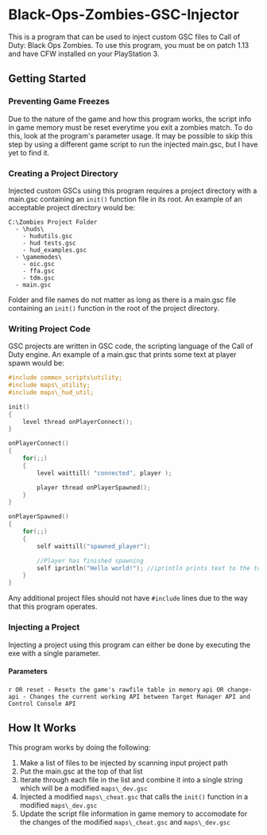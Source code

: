 # Black-Ops-Zombies-GSC-Injector
This is a program that can be used to inject custom GSC files to Call of Duty: Black Ops Zombies. To use this program, you must be on patch 1.13 and have CFW installed on your PlayStation 3.
## Getting Started
### Preventing Game Freezes
Due to the nature of the game and how this program works, the script info in game memory must be reset everytime you exit a zombies match. To do this, look at the program's parameter usage. It may be possible to skip this step by using a different game script to run the injected main.gsc, but I have yet to find it.
### Creating a Project Directory
Injected custom GSCs using this program requires a project directory with a main.gsc containing an `init()` function file in its root. An example of an acceptable project directory would be:
```
C:\Zombies Project Folder
  - \huds\
    - hudutils.gsc
    - hud tests.gsc
    - hud_examples.gsc
  - \gamemodes\
    - oic.gsc
    - ffa.gsc
    - tdm.gsc
  - main.gsc
```
Folder and file names do not matter as long as there is a main.gsc file containing an `init()` function in the root of the project directory.
### Writing Project Code
GSC projects are written in GSC code, the scripting language of the Call of Duty engine. An example of a main.gsc that prints some text at player spawn would be:
```c
#include common_scripts\utility;
#include maps\_utility;
#include maps\_hud_util;

init()
{
	level thread onPlayerConnect();
}

onPlayerConnect()
{
	for(;;)
	{
		level waittill( "connected", player );

		player thread onPlayerSpawned();
	}
}

onPlayerSpawned()
{
	for(;;)
	{
		self waittill("spawned_player");

		//Player has finished spawning
		self iprintln("Hello world!"); //iprintln prints text to the top left of the screen
	}
}
```
Any additional project files should not have `#include` lines due to the way that this program operates.
### Injecting a Project
Injecting a project using this program can either be done by executing the exe with a single parameter.
#### Parameters
`r OR reset - Resets the game's rawfile table in memory`
`api OR change-api - Changes the current working API between Target Manager API and Control Console API`
## How It Works
This program works by doing the following:
1. Make a list of files to be injected by scanning input project path
2. Put the main.gsc at the top of that list
3. Iterate through each file in the list and combine it into a single string which will be a modified `maps\_dev.gsc`
4. Injected a modified `maps\_cheat.gsc` that calls the `init()` function in a modified `maps\_dev.gsc`
5. Update the script file information in game memory to accomodate for the changes of the modified `maps\_cheat.gsc` and `maps\_dev.gsc`
